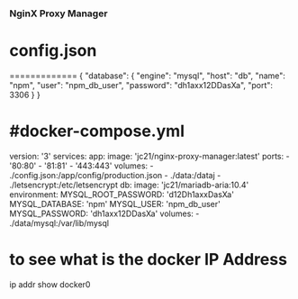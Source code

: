 ### NginX Proxy Manager

# config.json
=============
{
  "database": {
    "engine": "mysql",
    "host": "db",
    "name": "npm",
    "user": "npm_db_user",
    "password": "dh1axx12DDasXa",
    "port": 3306
  }
}


#docker-compose.yml
===================
version: '3'
services:
  app:
    image: 'jc21/nginx-proxy-manager:latest'
    ports:
      - '80:80'
      - '81:81'
      - '443:443'
    volumes:
      - ./config.json:/app/config/production.json
      - ./data:/dataj
      - ./letsencrypt:/etc/letsencrypt
  db:
    image: 'jc21/mariadb-aria:10.4'
    environment:
      MYSQL_ROOT_PASSWORD: 'd12Dh1axxDasXa'
      MYSQL_DATABASE: 'npm'
      MYSQL_USER: 'npm_db_user'
      MYSQL_PASSWORD: 'dh1axx12DDasXa'
    volumes:
      - ./data/mysql:/var/lib/mysql

# to see what is the docker IP Address
ip addr show docker0
